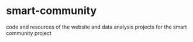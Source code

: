 # smart-community
code and resources of the website and data analysis projects for the smart community project
